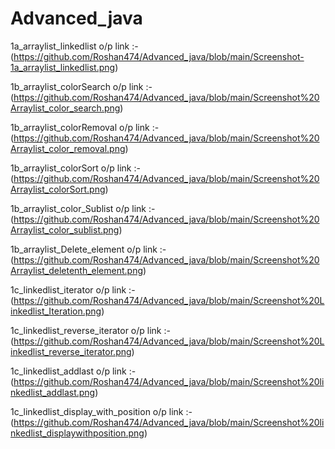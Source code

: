 # Advanced_java

1a_arraylist_linkedlist o/p link :-(https://github.com/Roshan474/Advanced_java/blob/main/Screenshot-1a_arraylist_linkedlist.png)

1b_arraylist_colorSearch o/p link :-(https://github.com/Roshan474/Advanced_java/blob/main/Screenshot%20Arraylist_color_search.png)

1b_arraylist_colorRemoval o/p link :-(https://github.com/Roshan474/Advanced_java/blob/main/Screenshot%20Arraylist_color_removal.png)

1b_arraylist_colorSort o/p link :-(https://github.com/Roshan474/Advanced_java/blob/main/Screenshot%20Arraylist_colorSort.png)

1b_arraylist_color_Sublist o/p link :-(https://github.com/Roshan474/Advanced_java/blob/main/Screenshot%20Arraylist_color_sublist.png)

1b_arraylist_Delete_element o/p link :-(https://github.com/Roshan474/Advanced_java/blob/main/Screenshot%20Arraylist_deletenth_element.png)

1c_linkedlist_iterator o/p link :-(https://github.com/Roshan474/Advanced_java/blob/main/Screenshot%20Linkedlist_Iteration.png)

1c_linkedlist_reverse_iterator o/p link :-(https://github.com/Roshan474/Advanced_java/blob/main/Screenshot%20Linkedlist_reverse_iterator.png)

1c_linkedlist_addlast o/p link :-(https://github.com/Roshan474/Advanced_java/blob/main/Screenshot%20linkedlist_addlast.png)

1c_linkedlist_display_with_position o/p link :-(https://github.com/Roshan474/Advanced_java/blob/main/Screenshot%20linkedlist_displaywithposition.png)




